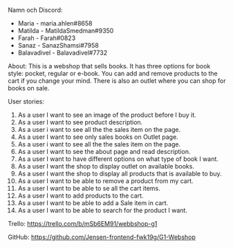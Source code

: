 Namn och Discord: 
- Maria - maria.ahlen#8658
- Matilda - MatildaSmedman#9350
- Farah - Farah#0823
- Sanaz - SanazShamsi#7958
- Balavadivel - Balavadivel#7732


About: 
This is a webshop that sells books. 
It has three options for book style: pocket, regular or e-book.
You can add and remove products to the cart if you change your mind. 
There is also an outlet where you can shop for books on sale. 


User stories: 
1. As a user I want to see an image of the product before I buy it.
2. As a user I want to see product description.
3. As a user i want to see all the the sales item on the page.
4. As a user I want to see only sales books on Outlet page.
5. As a user i want to see all the the sales item on the page.
6. As a user I want to see the about page and read description.
7. As a user I want to have different options on what type of book I want.
8. As a user I want the shop to display outlet on available books.
9. As a user I want the shop to display all products that is available to buy.
10. As a user I want to be able to remove a product from my cart.
11. As a user I want to be able to se all the cart items.
12. As a user I want to add products to the cart.
13. As a user I want to be able to add a Sale item in cart.
14. As a user I want to be able to search for the product I want.



Trello:
https://trello.com/b/mSb6EM91/webbshop-g1

GitHub: 
https://github.com/Jensen-frontend-fwk19g/G1-Webshop